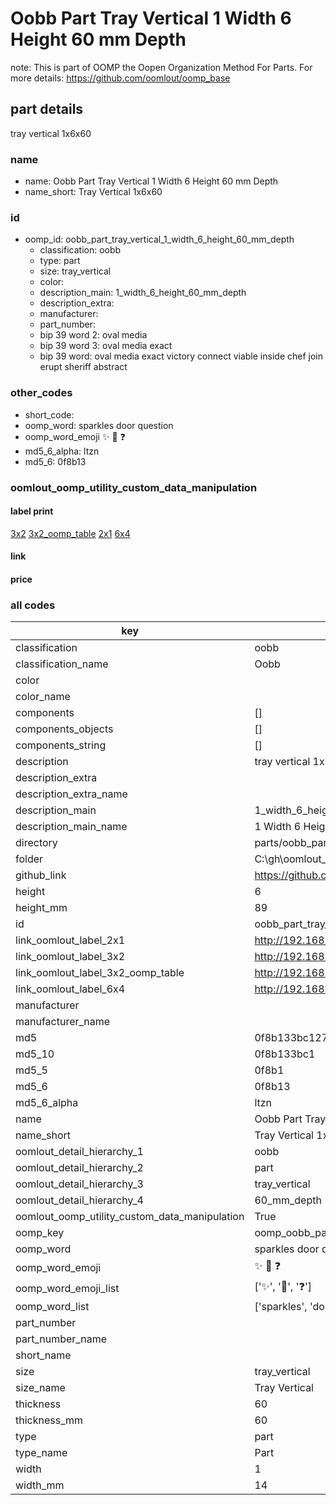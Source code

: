 # Oobb Part Tray Vertical 1 Width 6 Height 60 mm Depth  

note: This is part of OOMP the Oopen Organization Method For Parts. For more details: https://github.com/oomlout/oomp_base

##  part details
  



tray vertical 1x6x60



### name
* name: Oobb Part Tray Vertical 1 Width 6 Height 60 mm Depth
* name_short: Tray Vertical 1x6x60 
### id
* oomp_id: oobb_part_tray_vertical_1_width_6_height_60_mm_depth
  * classification: oobb
  * type: part
  * size: tray_vertical
  * color: 
  * description_main: 1_width_6_height_60_mm_depth
  * description_extra: 
  * manufacturer: 
  * part_number: 
  * bip 39 word 2: oval media
  * bip 39 word 3: oval media exact
  * bip 39 word: oval media exact victory connect viable inside chef join erupt sheriff abstract

### other_codes
* short_code: 
* oomp_word: sparkles door question
* oomp_word_emoji :sparkles: :door: :question:
* md5_6_alpha: ltzn
* md5_6: 0f8b13






### oomlout_oomp_utility_custom_data_manipulation
#### label print
[3x2](http://192.168.1.245:1112/?label=oomp%20ltzn)
[3x2_oomp_table](http://192.168.1.108:1112/?label=oomp%20ltzn)
[2x1](http://192.168.1.242:1112/?label=oomp%20ltzn)
[6x4](http://192.168.1.55:1112/?label=oomp%20ltzn)    

#### link

                              

#### price







### all codes 
| key | value |  
| --- | --- |  
| classification | oobb |  
| classification_name | Oobb |  
| color |  |  
| color_name |  |  
| components | [] |  
| components_objects | [] |  
| components_string | [] |  
| description | tray vertical 1x6x60 |  
| description_extra |  |  
| description_extra_name |  |  
| description_main | 1_width_6_height_60_mm_depth |  
| description_main_name | 1 Width 6 Height 60 mm Depth |  
| directory | parts/oobb_part_tray_vertical_1_width_6_height_60_mm_depth |  
| folder | C:\gh\oomlout_oobb_version_4_generated_parts\parts\oobb_part_tray_vertical_1_width_6_height_60_mm_depth |  
| github_link | https://github.com/oomlout/oomlout_oomp_part_src/tree/main/parts/oobb_part_tray_vertical_1_width_6_height_60_mm_depth |  
| height | 6 |  
| height_mm | 89 |  
| id | oobb_part_tray_vertical_1_width_6_height_60_mm_depth |  
| link_oomlout_label_2x1 | http://192.168.1.242:1112/?label=oomp%20ltzn |  
| link_oomlout_label_3x2 | http://192.168.1.245:1112/?label=oomp%20ltzn |  
| link_oomlout_label_3x2_oomp_table | http://192.168.1.108:1112/?label=oomp%20ltzn |  
| link_oomlout_label_6x4 | http://192.168.1.55:1112/?label=oomp%20ltzn |  
| manufacturer |  |  
| manufacturer_name |  |  
| md5 | 0f8b133bc1274ea7cd179f3a9ca29ced |  
| md5_10 | 0f8b133bc1 |  
| md5_5 | 0f8b1 |  
| md5_6 | 0f8b13 |  
| md5_6_alpha | ltzn |  
| name | Oobb Part Tray Vertical 1 Width 6 Height 60 mm Depth |  
| name_short | Tray Vertical 1x6x60  |  
| oomlout_detail_hierarchy_1 | oobb |  
| oomlout_detail_hierarchy_2 | part |  
| oomlout_detail_hierarchy_3 | tray_vertical |  
| oomlout_detail_hierarchy_4 | 60_mm_depth |  
| oomlout_oomp_utility_custom_data_manipulation | True |  
| oomp_key | oomp_oobb_part_tray_vertical_1_width_6_height_60_mm_depth |  
| oomp_word | sparkles door question |  
| oomp_word_emoji | :sparkles: :door: :question: |  
| oomp_word_emoji_list | [':sparkles:', ':door:', ':question:'] |  
| oomp_word_list | ['sparkles', 'door', 'question'] |  
| part_number |  |  
| part_number_name |  |  
| short_name |  |  
| size | tray_vertical |  
| size_name | Tray Vertical |  
| thickness | 60 |  
| thickness_mm | 60 |  
| type | part |  
| type_name | Part |  
| width | 1 |  
| width_mm | 14 |  
